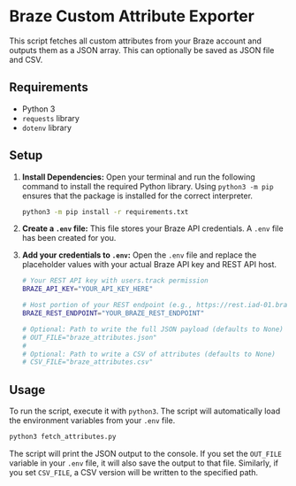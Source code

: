 # Braze Custom Attribute Exporter

This script fetches all custom attributes from your Braze account and outputs them as a JSON array. This can optionally be saved as JSON file and CSV.

## Requirements

- Python 3
- `requests` library
- `dotenv` library

## Setup

1.  **Install Dependencies:**
    Open your terminal and run the following command to install the required Python library. Using `python3 -m pip` ensures that the package is installed for the correct interpreter.

    ```bash
    python3 -m pip install -r requirements.txt
    ```

2.  **Create a `.env` file:**
    This file stores your Braze API credentials. A `.env` file has been created for you.

3.  **Add your credentials to `.env`:**
    Open the `.env` file and replace the placeholder values with your actual Braze API key and REST API host.

    ```bash
    # Your REST API key with users.track permission
    BRAZE_API_KEY="YOUR_API_KEY_HERE"

    # Host portion of your REST endpoint (e.g., https://rest.iad-01.braze.com)
    BRAZE_REST_ENDPOINT="YOUR_BRAZE_REST_ENDPOINT"

    # Optional: Path to write the full JSON payload (defaults to None)
    # OUT_FILE="braze_attributes.json"
    #
    # Optional: Path to write a CSV of attributes (defaults to None)
    # CSV_FILE="braze_attributes.csv"
    ```

## Usage

To run the script, execute it with `python3`. The script will automatically load the environment variables from your `.env` file.

```bash
python3 fetch_attributes.py
```

The script will print the JSON output to the console. If you set the `OUT_FILE` variable in your `.env` file, it will also save the output to that file. Similarly, if you set `CSV_FILE`, a CSV version will be written to the specified path.
